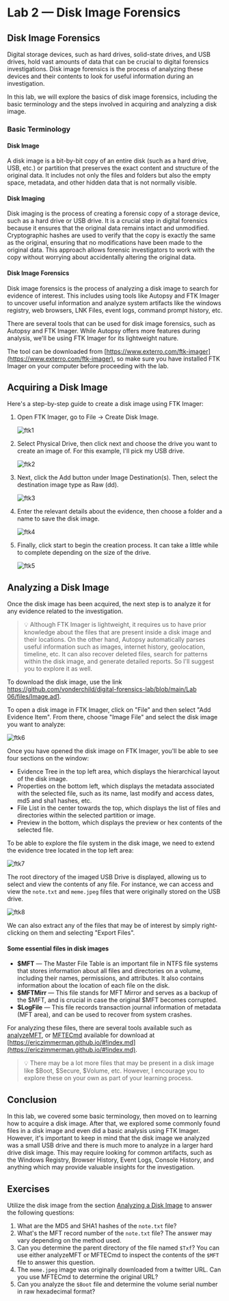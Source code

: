 # Lab 2 — Disk Image Forensics

## Disk Image Forensics

Digital storage devices, such as hard drives, solid-state drives, and USB drives, hold vast amounts of data that can be crucial to digital forensics investigations. Disk image forensics is the process of analyzing these devices and their contents to look for useful information during an investigation.

In this lab, we will explore the basics of disk image forensics, including the basic terminology and the steps involved in acquiring and analyzing a disk image.

### Basic Terminology

#### Disk Image

A disk image is a bit-by-bit copy of an entire disk (such as a hard drive, USB, etc.) or partition that preserves the exact content and structure of the original data. It includes not only the files and folders but also the empty space, metadata, and other hidden data that is not normally visible.

#### Disk Imaging

Disk imaging is the process of creating a forensic copy of a storage device, such as a hard drive or USB drive. It is a crucial step in digital forensics because it ensures that the original data remains intact and unmodified. Cryptographic hashes are used to verify that the copy is exactly the same as the original, ensuring that no modifications have been made to the original data. This approach allows forensic investigators to work with the copy without worrying about accidentally altering the original data.

#### Disk Image Forensics

Disk image forensics is the process of analyzing a disk image to search for evidence of interest. This includes using tools like Autopsy and FTK Imager to uncover useful information and analyze system artifacts like the windows registry, web browsers, LNK Files, event logs, command prompt history, etc.

There are several tools that can be used for disk image forensics, such as Autopsy and FTK Imager. While Autopsy offers more features during analysis, we'll be using FTK Imager for its lightweight nature.

The tool can be downloaded from [https://www.exterro.com/ftk-imager](https://www.exterro.com/ftk-imager), so make sure you have installed FTK Imager on your computer before proceeding with the lab.

## Acquiring a Disk Image

Here's a step-by-step guide to create a disk image using FTK Imager:

1.  Open FTK Imager, go to File → Create Disk Image.

    ![ftk1](.gitbook/assets/ftk1.png)
2.  Select Physical Drive, then click next and choose the drive you want to create an image of. For this example, I'll pick my USB drive.

    ![ftk2](.gitbook/assets/ftk2.png)
3.  Next, click the Add button under Image Destination(s). Then, select the destination image type as Raw (dd).

    ![ftk3](.gitbook/assets/ftk3.png)
4.  Enter the relevant details about the evidence, then choose a folder and a name to save the disk image.

    ![ftk4](.gitbook/assets/ftk4.png)
5.  Finally, click start to begin the creation process. It can take a little while to complete depending on the size of the drive.

    ![ftk5](.gitbook/assets/ftk5.png)

## Analyzing a Disk Image

Once the disk image has been acquired, the next step is to analyze it for any evidence related to the investigation.

> 💡 Although FTK Imager is lightweight, it requires us to have prior knowledge about the files that are present inside a disk image and their locations. On the other hand, Autopsy automatically parses useful information such as images, internet history, geolocation, timeline, etc. It can also recover deleted files, search for patterns within the disk image, and generate detailed reports. So I'll suggest you to explore it as well.

To download the disk image, use the link [https://github.com/vonderchild/digital-forensics-lab/blob/main/Lab 06/files/Image.ad1](https://github.com/vonderchild/digital-forensics-lab/blob/main/Lab%2006/files/Image.ad1).

To open a disk image in FTK Imager, click on "File" and then select "Add Evidence Item". From there, choose "Image File" and select the disk image you want to analyze:

![ftk6](.gitbook/assets/ftk6.png)

Once you have opened the disk image on FTK Imager, you'll be able to see four sections on the window:

* Evidence Tree in the top left area, which displays the hierarchical layout of the disk image.
* Properties on the bottom left, which displays the metadata associated with the selected file, such as its name, last modify and access dates, md5 and sha1 hashes, etc.
* File List in the center towards the top, which displays the list of files and directories within the selected partition or image.
* Preview in the bottom, which displays the preview or hex contents of the selected file.

To be able to explore the file system in the disk image, we need to extend the evidence tree located in the top left area:

![ftk7](.gitbook/assets/ftk7.png)

The root directory of the imaged USB Drive is displayed, allowing us to select and view the contents of any file. For instance, we can access and view the `note.txt` and `meme.jpeg` files that were originally stored on the USB drive.

![ftk8](.gitbook/assets/ftk8.png)

We can also extract any of the files that may be of interest by simply right-clicking on them and selecting "Export Files".

#### Some essential files in disk images

* **$MFT** — The Master File Table is an important file in NTFS file systems that stores information about all files and directories on a volume, including their names, permissions, and attributes. It also contains information about the location of each file on the disk.
* **$MFTMirr** — This file stands for MFT Mirror and serves as a backup of the $MFT, and is crucial in case the original $MFT becomes corrupted.
* **$LogFile** — This file records transaction journal information of metadata (MFT area), and can be used to recover from system crashes.

For analyzing these files, there are several tools available such as [analyzeMFT](https://github.com/dkovar/analyzeMFT), or [MFTECmd](https://github.com/EricZimmerman/MFTECmd) available for download at [https://ericzimmerman.github.io/#!index.md](https://ericzimmerman.github.io/#!index.md).

> 💡 There may be a lot more files that may be present in a disk image like $Boot, $Secure, $Volume, etc. However, I encourage you to explore these on your own as part of your learning process.

## Conclusion

In this lab, we covered some basic terminology, then moved on to learning how to acquire a disk image. After that, we explored some commonly found files in a disk image and even did a basic analysis using FTK Imager. However, it's important to keep in mind that the disk image we analyzed was a small USB drive and there is much more to analyze in a larger hard drive disk image. This may require looking for common artifacts, such as the Windows Registry, Browser History, Event Logs, Console History, and anything which may provide valuable insights for the investigation.

## Exercises

Utilize the disk image from the section [Analyzing a Disk Image](02.md#analyzing-a-disk-image) to answer the following questions:

1. What are the MD5 and SHA1 hashes of the `note.txt` file?
2. What's the MFT record number of the `note.txt` file? The answer may vary depending on the method used.
3. Can you determine the parent directory of the file named `$Txf`? You can use either analyzeMFT or MFTECmd to inspect the contents of the `$MFT` file to answer this question.
4. The `meme.jpeg` image was originally downloaded from a twitter URL. Can you use MFTECmd to determine the original URL?
5. Can you analyze the `$Boot` file and determine the volume serial number in raw hexadecimal format?
